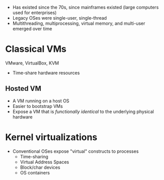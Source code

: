 - Has existed since the 70s, since mainframes existed (large computers used for enterprises)
- Legacy OSes were single-user, single-thread
- Multithreading, multiprocessing, virtual memory, and multi-user emerged over time

# Classical VMs
VMware, VirtualBox, KVM
- Time-share hardware resources

## Hosted VM
- A VM running on a host OS
- Easier to bootstrap VMs
- Expose a VM that is _functionally identical_ to the underlying physical hardware

# Kernel virtualizations
- Conventional OSes expose "virtual" constructs to processes
	- Time-sharing
	- Virtual Address Spaces
	- Block/char devices
	- OS containers

